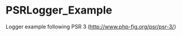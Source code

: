PSRLogger_Example
=================

Logger example following PSR 3 (http://www.php-fig.org/psr/psr-3/)
